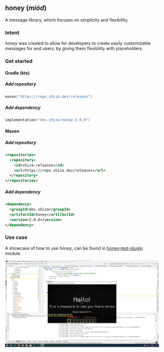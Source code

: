 ## honey (*miód*)

A message library, which focuses on simplicity and flexibility.

### Intent

*honey* was created to allow for developers to create easily customizable messages for end users, by giving them flexibility with placeholders.

### Get started

#### Gradle (kts)

##### Add repository

```kotlin
maven("https://repo.shiza.dev/releases")
```

##### Add dependency

```kotlin
implementation("dev.shiza:honey:2.0.0")
```

#### Maven

##### Add repository
```xml
<repositories>
  <repository>
    <id>shiza-releases</id>
    <url>https://repo.shiza.dev/releases</url>
  </repository>
</repositories>
```

##### Add dependency
```xml
<dependency>
  <groupId>dev.shiza</groupId>
  <artifactId>honey</artifactId>
  <version>2.0.0</version>
</dependency>
```

### Use case

A showcase of how to use *honey*, can be found in [honey-test-plugin](honey-test-plugin) module.

![test-plugin showcase](assets/image.png)